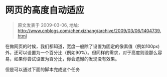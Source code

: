 # 网页的高度自动适应 
> 原文发表于 2009-03-06, 地址: http://www.cnblogs.com/chenxizhang/archive/2009/03/06/1404739.html 


在做网页的时候，我们都知道，宽度一般除了设置为固定的像素值（例如100px)外，还可以设置为一个百分比（例如90%）。但同样的需求，对于高度则没那么容易，如果你尝试设置为百分比，你会遗憾的发现没有效果。

 但是可以通过下面的脚本完成这个任务

  <script language="javascript" type="text/javascript">         window.onload = function() { resize(); }  
        function resize() {  
            var h = document.body.scrollHeight-200; //弹窗高度将根据页面内容高度自动调整  
            row2.height = h;//假设页面上有一个表格来定位  
        }  
    </script>



